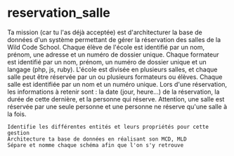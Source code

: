 # reservation_salle

Ta mission (car tu l'as déjà acceptée) est d'architecturer la base de données d'un système permettant de gérer la réservation des salles de la Wild Code School.
Chaque élève de l'école est identifié par un nom, prénom, une adresse et un numéro de dossier unique.
Chaque formateur est identifié par un nom, prénom, un numéro de dossier unique et un langage (php, js, ruby).
L'école est divisée en plusieurs salles, et chaque salle peut être réservée par un ou plusieurs formateurs ou élèves. Chaque salle est identifiée par un nom et un numéro unique.
Lors d'une réservation, les informations à retenir sont : la date (jour, heure...) de la réservation, la durée de cette dernière, et la personne qui réserve.
Attention, une salle est réservée par une seule personne et une personne ne réserve qu'une salle à la fois.

    Identifie les différentes entités et leurs propriétés pour cette gestion
    Architecture ta base de données en réalisant son MCD, MLD
    Sépare et nomme chaque schéma afin que l'on s'y retrouve
